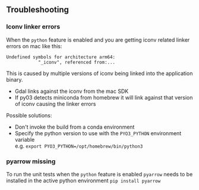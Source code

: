 ## Troubleshooting

### Iconv linker errors
When the `python` feature is enabled and you are getting iconv related linker errors on mac like this:
```
Undefined symbols for architecture arm64:
            "_iconv", referenced from:...
```

This is caused by multiple versions of iconv being linked into the application binary.
- Gdal links against the iconv from the mac SDK
- If py03 detects miniconda from homebrew it will link against that version of iconv causing the linker errors

Possible solutions:
- Don't invoke the build from a conda environment
- Specify the python version to use with the `PYO3_PYTHON` environment variable <br>
  e.g. `export PYO3_PYTHON=/opt/homebrew/bin/python3`

### pyarrow missing
To run the unit tests when the `python` feature is enabled `pyarrow` needs to be installed in the active python environment
`pip install pyarrow`